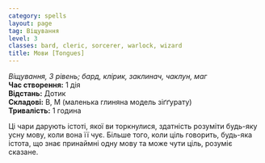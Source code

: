 ```yaml
---
category: spells
layout: page
tag: Віщування
level: 3
classes: bard, cleric, sorcerer, warlock, wizard
title: Мови [Tongues] 
---
```

_Віщування, 3 рівень; бард, клірик, заклинач, чаклун, маг_  
**Час створення:** 1 дія   
**Відстань:** Дотик   
**Складові:** В, М (маленька глиняна модель зіґґурату)   
**Тривалість:** 1 година  

Ці чари дарують істоті, якої ви торкнулися, здатність розуміти будь-яку усну мову, коли вона її чує. Більше того, коли ціль говорить, будь-яка істота, що знає принаймні одну мову та може чути ціль, розуміє сказане.
